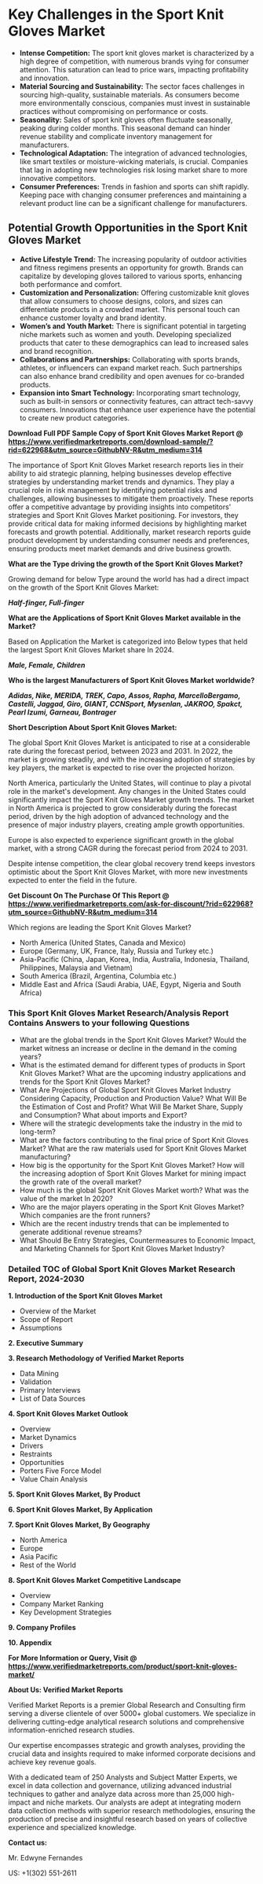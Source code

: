 <p class=""><h1>Key Challenges in the Sport Knit Gloves Market</h1><ul>    <li>        <strong>Intense Competition:</strong> The sport knit gloves market is characterized by a high degree of competition, with numerous brands vying for consumer attention. This saturation can lead to price wars, impacting profitability and innovation.    </li>    <li>        <strong>Material Sourcing and Sustainability:</strong> The sector faces challenges in sourcing high-quality, sustainable materials. As consumers become more environmentally conscious, companies must invest in sustainable practices without compromising on performance or costs.    </li>    <li>        <strong>Seasonality:</strong> Sales of sport knit gloves often fluctuate seasonally, peaking during colder months. This seasonal demand can hinder revenue stability and complicate inventory management for manufacturers.    </li>    <li>        <strong>Technological Adaptation:</strong> The integration of advanced technologies, like smart textiles or moisture-wicking materials, is crucial. Companies that lag in adopting new technologies risk losing market share to more innovative competitors.    </li>    <li>        <strong>Consumer Preferences:</strong> Trends in fashion and sports can shift rapidly. Keeping pace with changing consumer preferences and maintaining a relevant product line can be a significant challenge for manufacturers.    </li></ul><h2>Potential Growth Opportunities in the Sport Knit Gloves Market</h1><ul>    <li>        <strong>Active Lifestyle Trend:</strong> The increasing popularity of outdoor activities and fitness regimens presents an opportunity for growth. Brands can capitalize by developing gloves tailored to various sports, enhancing both performance and comfort.    </li>    <li>        <strong>Customization and Personalization:</strong> Offering customizable knit gloves that allow consumers to choose designs, colors, and sizes can differentiate products in a crowded market. This personal touch can enhance customer loyalty and brand identity.    </li>    <li>        <strong>Women’s and Youth Market:</strong> There is significant potential in targeting niche markets such as women and youth. Developing specialized products that cater to these demographics can lead to increased sales and brand recognition.    </li>    <li>        <strong>Collaborations and Partnerships:</strong> Collaborating with sports brands, athletes, or influencers can expand market reach. Such partnerships can also enhance brand credibility and open avenues for co-branded products.    </li>    <li>        <strong>Expansion into Smart Technology:</strong> Incorporating smart technology, such as built-in sensors or connectivity features, can attract tech-savvy consumers. Innovations that enhance user experience have the potential to create new product categories.    </li></ul></p><p class=""><strong>Download Full PDF Sample Copy of Sport Knit Gloves Market Report @ <a href="https://www.verifiedmarketreports.com/download-sample/?rid=622968&utm_source=GithubNV-R&utm_medium=314" target="_blank">https://www.verifiedmarketreports.com/download-sample/?rid=622968&utm_source=GithubNV-R&utm_medium=314</a></strong></p><p>The importance of&nbsp;Sport Knit Gloves Market research reports lies in their ability to aid strategic planning, helping businesses develop effective strategies by understanding market trends and dynamics. They play a crucial role in risk management by identifying potential risks and challenges, allowing businesses to mitigate them proactively. These reports offer a competitive advantage by providing insights into competitors' strategies and Sport Knit Gloves Market positioning. For investors, they provide critical data for making informed decisions by highlighting market forecasts and growth potential. Additionally, market research reports guide product development by understanding consumer needs and preferences, ensuring products meet market demands and drive business growth.</p><p><strong>What are the&nbsp;Type driving the growth of the Sport Knit Gloves Market?</strong></p><p id="" class="">Growing demand for below Type around the world has had a direct impact on the growth of the Sport Knit Gloves Market:</p><p class=""><em><strong>Half-finger, Full-finger</strong></em></p><p class=""><strong>What are the&nbsp;Applications&nbsp;of Sport Knit Gloves Market available in the Market?</strong></p><p id="" class="">Based on Application the Market is categorized into Below types that held the largest Sport Knit Gloves Market share In 2024.</p><p class=""><em><strong>Male, Female, Children</strong></em></p><p class=""><strong>Who is the largest Manufacturers of Sport Knit Gloves Market worldwide?</strong></p><p><em><strong>Adidas, Nike, MERIDA, TREK, Capo, Assos, Rapha, MarcelloBergamo, Castelli, Jaggad, Giro, GIANT, CCNSport, Mysenlan, JAKROO, Spakct, Pearl Izumi, Garneau, Bontrager</strong></em></p><p id="" class=""><strong>Short Description About Sport Knit Gloves Market:</strong></p><p>The global Sport Knit Gloves Market is anticipated to rise at a considerable rate during the forecast period, between 2023 and 2031. In 2022, the market is growing steadily, and with the increasing adoption of strategies by key players, the market is expected to rise over the projected horizon.</p><p>North America, particularly the United States, will continue to play a pivotal role in the market's development. Any changes in the United States could significantly impact the Sport Knit Gloves Market growth trends. The market in North America is projected to grow considerably during the forecast period, driven by the high adoption of advanced technology and the presence of major industry players, creating ample growth opportunities.</p><p>Europe is also expected to experience significant growth in the global market, with a strong CAGR during the forecast period from 2024 to 2031.</p><p>Despite intense competition, the clear global recovery trend keeps investors optimistic about the Sport Knit Gloves Market, with more new investments expected to enter the field in the future.</p><p id="" class=""><strong>Get Discount On The Purchase Of This Report @ <a href="https://www.verifiedmarketreports.com/ask-for-discount/?rid=622968?utm_source=GithubNV-R&utm_medium=314" target="_blank">https://www.verifiedmarketreports.com/ask-for-discount/?rid=622968?utm_source=GithubNV-R&utm_medium=314</a></strong></p><p class="">Which regions are leading the Sport Knit Gloves Market?</p><ul><li>North America (United States, Canada and Mexico)</li><li>Europe (Germany, UK, France, Italy, Russia and Turkey etc.)</li><li>Asia-Pacific (China, Japan, Korea, India, Australia, Indonesia, Thailand, Philippines, Malaysia and Vietnam)</li><li>South America (Brazil, Argentina, Columbia etc.)</li><li>Middle East and Africa (Saudi Arabia, UAE, Egypt, Nigeria and South Africa)</li></ul><h3 id="" class="">This Sport Knit Gloves Market Research/Analysis Report Contains Answers to your following Questions</h3><ul><li>What are the global trends in the Sport Knit Gloves Market? Would the market witness an increase or decline in the demand in the coming years?</li><li>What is the estimated demand for different types of products in Sport Knit Gloves Market? What are the upcoming industry applications and trends for the Sport Knit Gloves Market?</li><li>What Are Projections of Global Sport Knit Gloves Market Industry Considering Capacity, Production and Production Value? What Will Be the Estimation of Cost and Profit? What Will Be Market Share, Supply and Consumption? What about imports and Export?</li><li>Where will the strategic developments take the industry in the mid to long-term?</li><li>What are the factors contributing to the final price of Sport Knit Gloves Market? What are the raw materials used for Sport Knit Gloves Market manufacturing?</li><li>How big is the opportunity for the Sport Knit Gloves Market? How will the increasing adoption of Sport Knit Gloves Market for mining impact the growth rate of the overall market?</li><li>How much is the global Sport Knit Gloves Market worth? What was the value of the market In 2020?</li><li>Who are the major players operating in the Sport Knit Gloves Market? Which companies are the front runners?</li><li>Which are the recent industry trends that can be implemented to generate additional revenue streams?</li><li>What Should Be Entry Strategies, Countermeasures to Economic Impact, and Marketing Channels for Sport Knit Gloves Market Industry?</li></ul><h3 id="" class="">Detailed TOC of Global Sport Knit Gloves Market Research Report, 2024-2030</h3><p id="" class=""><strong>1. Introduction of the Sport Knit Gloves Market</strong></p><ul><li>Overview of the Market</li><li>Scope of Report</li><li>Assumptions</li></ul><p id="" class=""><strong>2. Executive Summary</strong></p><p id="" class=""><strong>3. Research Methodology of Verified Market Reports</strong></p><ul><li>Data Mining</li><li>Validation</li><li>Primary Interviews</li><li>List of Data Sources</li></ul><p id="" class=""><strong>4. Sport Knit Gloves Market Outlook</strong></p><ul><li>Overview</li><li>Market Dynamics</li><li>Drivers</li><li>Restraints</li><li>Opportunities</li><li>Porters Five Force Model</li><li>Value Chain Analysis</li></ul><p id="" class=""><strong>5. Sport Knit Gloves Market, By Product</strong></p><p id="" class=""><strong>6. Sport Knit Gloves Market, By Application</strong></p><p id="" class=""><strong>7. Sport Knit Gloves Market, By Geography</strong></p><ul><li>North America</li><li>Europe</li><li>Asia Pacific</li><li>Rest of the World</li></ul><p id="" class=""><strong>8. Sport Knit Gloves Market Competitive Landscape</strong></p><ul><li>Overview</li><li>Company Market Ranking</li><li>Key Development Strategies</li></ul><p id="" class=""><strong>9. Company Profiles</strong></p><p id="" class=""><strong>10. Appendix</strong></p><p id="" class=""><strong>For More Information or Query, Visit @ <a href="https://www.verifiedmarketreports.com/product/sport-knit-gloves-market/" target="_blank">https://www.verifiedmarketreports.com/product/sport-knit-gloves-market/</a></strong></p><p id="" class=""><strong>About Us: Verified Market Reports</strong></p><p id="" class="">Verified Market Reports is a premier Global Research and Consulting firm serving a diverse clientele of over 5000+ global customers. We specialize in delivering cutting-edge analytical research solutions and comprehensive information-enriched research studies.</p><p id="" class="">Our expertise encompasses strategic and growth analyses, providing the crucial data and insights required to make informed corporate decisions and achieve key revenue goals.</p><p id="" class="">With a dedicated team of 250 Analysts and Subject Matter Experts, we excel in data collection and governance, utilizing advanced industrial techniques to gather and analyze data across more than 25,000 high-impact and niche markets. Our analysts are adept at integrating modern data collection methods with superior research methodologies, ensuring the production of precise and insightful research based on years of collective experience and specialized knowledge.</p><p id="" class=""><strong>Contact us:</strong></p><p id="" class="">Mr. Edwyne Fernandes</p><p id="" class="">US: +1(302) 551-2611</p>